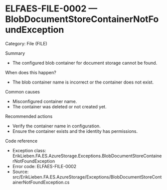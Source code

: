 # ELFAES-FILE-0002 — BlobDocumentStoreContainerNotFoundException

Category: File (FILE)

Summary
- The configured blob container for document storage cannot be found.

When does this happen?
- The blob container name is incorrect or the container does not exist.

Common causes
- Misconfigured container name.
- The container was deleted or not created yet.

Recommended actions
- Verify the container name in configuration.
- Ensure the container exists and the identity has permissions.

Code reference
- Exception class: ErikLieben.FA.ES.AzureStorage.Exceptions.BlobDocumentStoreContainerNotFoundException
- Error code: ELFAES-FILE-0002
- Source: src/ErikLieben.FA.ES.AzureStorage/Exceptions/BlobDocumentStoreContainerNotFoundException.cs
